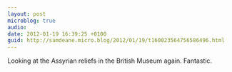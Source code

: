 ```yaml
---
layout: post
microblog: true
audio: 
date: 2012-01-19 16:39:25 +0100
guid: http://samdeane.micro.blog/2012/01/19/t160023564756586496.html
---
```

Looking at the Assyrian reliefs in the British Museum again. Fantastic.
